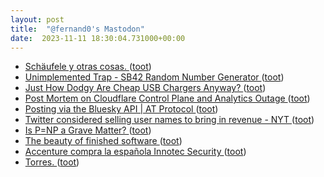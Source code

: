 ```yaml
---
layout: post
title:  "@fernand0's Mastodon"
date:  2023-11-11 18:30:04.731000+00:00
---
```

*  [Schäufele y otras cosas. ](https://avecesunafoto.wordpress.com/2023/11/11/schaufele-y-otras-cosas) ([toot](https://mastodon.social/@fernand0/111393335196356287))
*  [Unimplemented Trap - SB42 Random Number Generator ](https://unimplementedtrap.com/sb42-random-number-generato) ([toot](https://mastodon.social/@fernand0/111393325755990124))
*  [Just How Dodgy Are Cheap USB Chargers Anyway? ](https://hackaday.com/2023/11/03/just-how-dodgy-are-cheap-usb-chargers-anyway) ([toot](https://mastodon.social/@fernand0/111393140802264324))
*  [Post Mortem on Cloudflare Control Plane and Analytics Outage ](https://blog.cloudflare.com/post-mortem-on-cloudflare-control-plane-and-analytics-outage) ([toot](https://mastodon.social/@fernand0/111392781651173906))
*  [Posting via the Bluesky API \| AT Protocol ](https://atproto.com/blog/create-pos) ([toot](https://mastodon.social/@fernand0/111392525634659526))
*  [Twitter considered selling user names to bring in revenue - NYT ](https://www.reuters.com/technology/twitter-considered-selling-user-names-bring-revenue-nyt-2023-01-11) ([toot](https://mastodon.social/@fernand0/111392342776347574))
*  [Is P=NP a Grave Matter? ](https://rjlipton.wpcomstaging.com/2023/10/31/is-pnp-a-grave-matter) ([toot](https://mastodon.social/@fernand0/111392179809429134))
*  [The beauty of finished software ](https://josem.co/the-beauty-of-finished-software) ([toot](https://mastodon.social/@fernand0/111391985903871018))
*  [Accenture compra la española Innotec Security ](https://cso.computerworld.es/empresas/accenture-compra-la-espanola-innotec-securit) ([toot](https://mastodon.social/@fernand0/111391747136322994))
*  [Torres. ](https://www.flickr.com/photos/fernand0/53304783109) ([toot](https://mastodon.social/@fernand0/111391646756751956))
